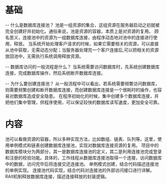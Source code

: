 # 基础
-- 什么是数据库连接池？
池是一组资源的集合，这组资源在服务器启动之初就被完全创建好并初始化。通俗来说，池是资源的容器，本质上是对资源的复用。
顾名思义，连接池中的资源为一组数据库连接，由程序动态地对池中的连接进行使用，释放。
当系统开始处理客户请求的时候，如果它需要相关的资源，可以直接从池中获取，无需动态分配；当服务器处理完一个客户连接后,可以把相关的资源放回池中，无需执行系统调用释放资源。

-- 数据库访问的一般流程是什么？
当系统需要访问数据库时，先系统创建数据库连接，完成数据库操作，然后系统断开数据库连接。

-- 为什么要创建连接池？
从一般流程中可以看出，若系统需要频繁访问数据库，则需要频繁创建和断开数据库连接，而创建数据库连接是一个很耗时的操作，也容易对数据库造成安全隐患。
在程序初始化的时候，集中创建多个数据库连接，并把他们集中管理，供程序使用，可以保证较快的数据库读写速度，更加安全可靠。
# 内容
池可以看做资源的容器，所以多种实现方法，比如数组、链表、队列等。这里，使用单例模式和链表创建数据库连接池，实现对数据库连接资源的复用。
项目中的数据库模块分为两部分，其一是数据库连接池的定义，其二是利用连接池完成登录和注册的校验功能。具体的，工作线程从数据库连接池取得一个连接，访问数据库中的数据，访问完毕后将连接交还连接池。
单例模式创建，结合代码描述连接池的单例实现。
连接池代码实现，结合代码对连接池的外部访问接口进行详解。
RAII机制释放数据库连接，描述连接释放的封装逻辑。